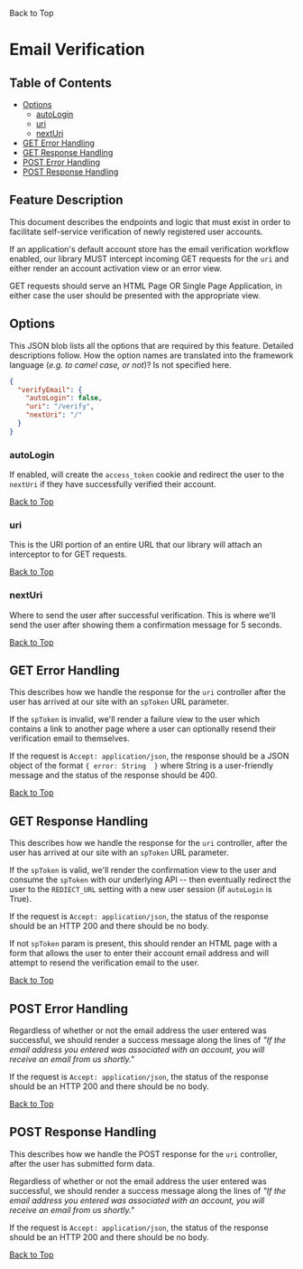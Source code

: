 <a name="#top">Back to Top</a>

# Email Verification


## Table of Contents

* [Options](#Options)
  * [autoLogin](#autoLogin)
  * [uri](#uri)
  * [nextUri](#nextUri)
* [GET Error Handling](#GET_Error_Handling)
* [GET Response Handling](#GET_Response_Handling)
* [POST Error Handling](#POST_Error_Handling)
* [POST Response Handling](#POST_Response_Handling)


## Feature Description

This document describes the endpoints and logic that must exist in order to
facilitate self-service verification of newly registered user accounts.

If an application's default account store has the email verification workflow
enabled, our library MUST intercept incoming GET requests for the
`uri` and either render an account activation view or an
error view.

GET requests should serve an HTML Page OR Single Page Application, in either
case the user should be presented with the appropriate view.


## <a name="Options"></a> Options

This JSON blob lists all the options that are required by this feature.
Detailed descriptions follow.  How the option names are translated into the
framework language (*e.g. to camel case, or not*)?  Is not specified here.

```json
{
  "verifyEmail": {
    "autoLogin": false,
    "uri": "/verify",
    "nextUri": "/"
  }
}
```


### <a name="autoLogin"></a> autoLogin

If enabled, will create the `access_token` cookie and redirect the user to the
`nextUri` if they have successfully verified their account.

<a href="#top">Back to Top</a>


### <a name="uri"></a> uri

This is the URI portion of an entire URL that our library will attach an
interceptor to for GET requests.

<a href="#top">Back to Top</a>


### <a name="nextUri"></a> nextUri

Where to send the user after successful verification.  This is where we'll send
the user after showing them a confirmation message for 5 seconds.

<a href="#top">Back to Top</a>


## <a name="GET_Error_Handling"></a> GET Error Handling

This describes how we handle the response for the `uri`
controller after the user has arrived at our site with an `spToken` URL
parameter.

If the `spToken` is invalid, we'll render a failure view to the user which
contains a link to another page where a user can optionally resend their
verification email to themselves.

If the request is `Accept: application/json`, the response should be a JSON
object of the format `{ error: String  }` where String is a user-friendly
message and the status of the response should be 400.

<a href="#top">Back to Top</a>


## <a name="GET_Response_Handling"></a> GET Response Handling

This describes how we handle the response for the `uri`
controller, after the user has arrived at our site with an `spToken` URL
parameter.

If the `spToken` is valid, we'll render the confirmation view to the user and
consume the `spToken` with our underlying API -- then eventually redirect the
user to the `REDIECT_URL` setting with a new user session (if `autoLogin` is
True).

If the request is `Accept: application/json`, the status of the response should
be an HTTP 200 and there should be no body.

If not `spToken` param is present, this should render an HTML page with a form
that allows the user to enter their account email address and will attempt to
resend the verification email to the user.

<a href="#top">Back to Top</a>


## <a name="POST_Error_Handling"></a> POST Error Handling

Regardless of whether or not the email address the user entered was successful,
we should render a success message along the lines of *"If the email address you
entered was associated with an account, you will receive an email from us
shortly."*

If the request is `Accept: application/json`, the status of the response should
be an HTTP 200 and there should be no body.

<a href="#top">Back to Top</a>


## <a name="POST_Response_Handling"></a> POST Response Handling

This describes how we handle the POST response for the `uri`
controller, after the user has submitted form data.

Regardless of whether or not the email address the user entered was successful,
we should render a success message along the lines of *"If the email address you
entered was associated with an account, you will receive an email from us
shortly."*

If the request is `Accept: application/json`, the status of the response should
be an HTTP 200 and there should be no body.

<a href="#top">Back to Top</a>

